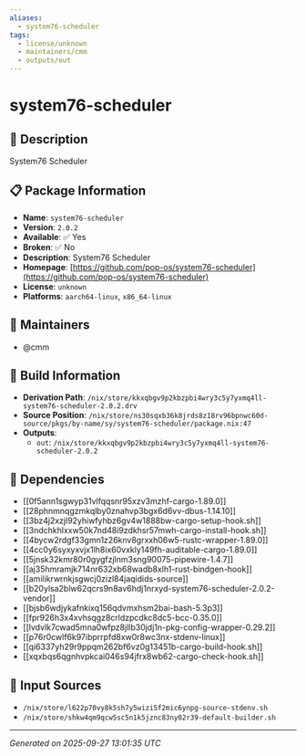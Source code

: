 ```yaml
---
aliases:
  - system76-scheduler
tags:
  - license/unknown
  - maintainers/cmm
  - outputs/out
---
```


# system76-scheduler

## 📝 Description

System76 Scheduler

## 📋 Package Information

- **Name**: `system76-scheduler`
- **Version**: `2.0.2`
- **Available**: ✅ Yes
- **Broken**: ✅ No
- **Description**: System76 Scheduler
- **Homepage**: [https://github.com/pop-os/system76-scheduler](https://github.com/pop-os/system76-scheduler)
- **License**: `unknown`
- **Platforms**: `aarch64-linux`, `x86_64-linux`
## 👥 Maintainers

- @cmm


## 🔧 Build Information

- **Derivation Path**: `/nix/store/kkxqbgv9p2kbzpbi4wry3c5y7yxmq4ll-system76-scheduler-2.0.2.drv`
- **Source Position**: `/nix/store/ns30sqxb36k8jrds8z18rv96bpnwc60d-source/pkgs/by-name/sy/system76-scheduler/package.nix:47`
- **Outputs**:
  - `out`:  `/nix/store/kkxqbgv9p2kbzpbi4wry3c5y7yxmq4ll-system76-scheduler-2.0.2`

## 🔗 Dependencies

- [[0f5ann1sgwyp31vlfqqsnr95xzv3mzhf-cargo-1.89.0]]
- [[28phnmnqgzmkqlby0znahvp3bgx6d6vv-dbus-1.14.10]]
- [[3bz4j2xzjl92yhiwfyhbz6gv4w1888bw-cargo-setup-hook.sh]]
- [[3ndchkhlxxw50k7nd48i9zdkhsr57mwh-cargo-install-hook.sh]]
- [[4bycw2rdgf33gmn1z26knv8grxxh06w5-rustc-wrapper-1.89.0]]
- [[4cc0y6syxyxvjx1lh8ix60vxkly149fh-auditable-cargo-1.89.0]]
- [[5jnsk32kmr80r0gygfzjlnm3sng90075-pipewire-1.4.7]]
- [[aj35hmramjk714nr632xb68wadb8xlh1-rust-bindgen-hook]]
- [[amilikrwrnkjsgwcj0zizl84jaqidids-source]]
- [[b20ylsa2blw62qcrs9n8av6hdj1nrxyd-system76-scheduler-2.0.2-vendor]]
- [[bjsb6wdjykafnkixq156qdvmxhsm2bai-bash-5.3p3]]
- [[fpr926h3x4xvhsqgz8crldzpcdkc8dc5-bcc-0.35.0]]
- [[lvdvlk7cwad5mna0wfpz8jllb30jdj1n-pkg-config-wrapper-0.29.2]]
- [[p76r0cwlf6k97ibprrpfd8xw0r8wc3nx-stdenv-linux]]
- [[qi6337yh29r9ppqm262bf6vz0g13451b-cargo-build-hook.sh]]
- [[xqxbqs6qgnhvpkcai046s94jfrx8wb62-cargo-check-hook.sh]]

## 📁 Input Sources

- `/nix/store/l622p70vy8k5sh7y5wizi5f2mic6ynpg-source-stdenv.sh`
- `/nix/store/shkw4qm9qcw5sc5n1k5jznc83ny02r39-default-builder.sh`

---
*Generated on 2025-09-27 13:01:35 UTC*
